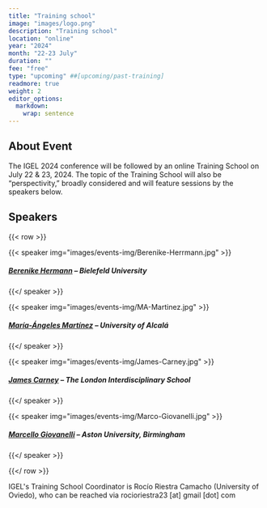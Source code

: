 ```yaml
---
title: "Training school"
image: "images/logo.png"
description: "Training school"
location: "online"
year: "2024"
month: "22-23 July"
duration: ""
fee: "free"
type: "upcoming" ##[upcoming/past-training]
readmore: true
weight: 2
editor_options: 
  markdown: 
    wrap: sentence
---
```


## About Event

The IGEL 2024 conference will be followed by an online Training School on July 22 & 23, 2024. The topic of the Training School will also be “perspectivity,” broadly considered and will feature sessions by the speakers below.

## Speakers

{{< row >}}

{{< speaker img="images/events-img/Berenike-Herrmann.jpg" >}}
##### [Berenike Hermann](https://www.uni-bielefeld.de/fakultaeten/linguistik-literaturwissenschaft/personen/berenike-herrmann/) – Bielefeld University

{{</ speaker >}}

{{< speaker img="images/events-img/MA-Martinez.jpg" >}}
##### [María-Ángeles Martínez](https://www.uah.es/es/estudios/profesor/Maria-Angeles-Martinez-Martinez/) – University of Alcalá

{{</ speaker >}}

{{< speaker img="images/events-img/James-Carney.jpg" >}}
##### [James Carney](https://texturejc.github.io/carney_profile/) – The London Interdisciplinary School

{{</ speaker >}}

{{< speaker img="images/events-img/Marco-Giovanelli.jpg" >}}
##### [Marcello Giovanelli](https://research.aston.ac.uk/en/persons/marcello-giovanelli) – Aston University, Birmingham

{{</ speaker >}}

{{</ row >}}

IGEL's Training School Coordinator is Rocío Riestra Camacho (University of Oviedo), who can be reached via rocioriestra23 [at] gmail [dot] com

